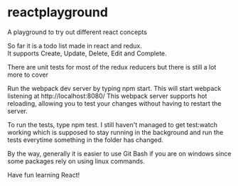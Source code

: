 # reactplayground
A playground to try out different react concepts

So far it is a todo list made in react and redux.  
It supports Create, Update, Delete, Edit and Complete.

There are unit tests for most of the redux reducers but there is still a lot more to cover

Run the webpack dev server by typing npm start.  This will start webpack listening at http://localhost:8080/
This webpack server supports hot reloading, allowing you to test your changes without having to restart the server.

To run the tests, type npm test.  I still haven't managed to get test:watch working which is supposed to stay running in the background and run the tests everytime something in the folder has changed.

By the way, generally it is easier to use Git Bash if you are on windows since some packages rely on using linux commands.

Have fun learning React!